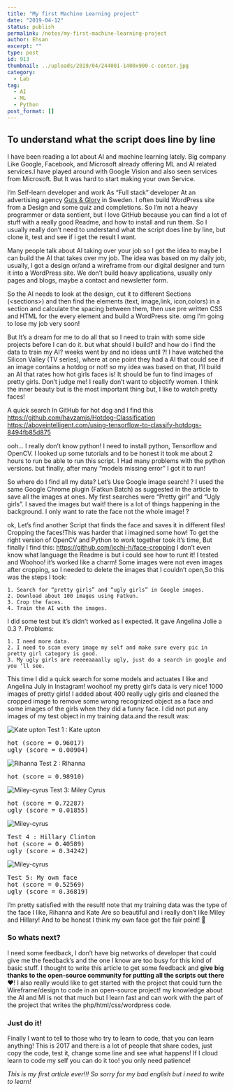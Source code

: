 ```yaml
---
title: "My first Machine Learning project"
date: "2019-04-12"
status: publish
permalink: /notes/my-first-machine-learning-project
author: Ehsan
excerpt: ""
type: post
id: 913
thumbnail: ../uploads/2019/04/244001-1400x900-c-center.jpg
category:
  - Lab
tag:
  - AI
  - ML
  - Python
post_format: []
---
```


## To understand what the script does line by line

I have been reading a lot about AI and machine learning lately.
Big company Like Google, Facebook, and Microsoft already offering ML and AI related services.I have played around with Google Vision and also seen services from Microsoft. But It was hard to start making your own Service.

I’m Self-learn developer and work As “Full stack” developer At an advertising agency [Guts &amp; Glory](http://gutsglory.se/) in Sweden. I often build WordPress site from a Design and some quiz and completions. So I’m not a heavy programmer or data sentient, but I love GitHub because you can find a lot of stuff with a really good Readme, and how to install and run them. So I usually really don’t need to understand what the script does line by line, but clone it, test and see if i get the result I want.

Many people talk about AI taking over your job so I got the idea to maybe I can build the AI that takes over my job. The idea was based on my daily job, usually, I got a design or/and a wireframe from our digital designer and turn it into a WordPress site. We don’t build heavy applications, usually only pages and blogs, maybe a contact and newsletter form.

So the AI needs to look at the design, cut it to different Sections (&lt;sections&gt;) and then find the elements (text, image,link, icon,colors) in a section and calculate the spacing between them, then use pre written CSS and HTML for the every element and build a WordPress site. omg I’m going to lose my job very soon!

But It’s a dream for me to do all that so I need to train with some side projects before I can do it. but what should I build? and how do i find the data to train my AI? weeks went by and no ideas until ?!
I have watched the Silicon Valley (TV series), where at one point they had a AI that could see if an image contains a hotdog or not! so my idea was based on that, I’ll build an AI that rates how hot girls faces is! It should be fun to find images of pretty girls. Don’t judge me! I really don’t want to objectify women. I think the inner beauty but is the most important thing but, I like to watch pretty faces!

A quick search In GitHub for hot dog and I find this
<https://github.com/hayzamjs/Hotdog-Classification>
<https://aboveintelligent.com/using-tensorflow-to-classify-hotdogs-8494fb85d875>

ooh… I really don’t know python! I need to install python, Tensorflow and OpenCV. I looked up some tutorials and to be honest it took me about 2 hours to run be able to run this script. I Had many problems with the python versions. but finally, after many “models missing error” I got it to run!

So where do I find all my data? Let’s Use Google image search! ?
I used the same Google Chrome plugin (Fatkun Batch) as suggested in the article to save all the images at ones. My first searches were “Pretty girl” and “Ugly girls”. I saved the images but wait! there is a lot of things happening in the background. I only want to rate the face not the whole image! ?

ok, Let’s find another Script that finds the face and saves it in different files!
Cropping the faces!This was harder that i imagined some how! To get the right version of OpenCV and Python to work together took it’s time, But finally I find this:
<https://github.com/icchi-h/face-cropping>
I don’t even know what language the Readme is but i could see how to runt it! I tested and Woohoo! it’s worked like a charm! Some images were not even images after cropping, so I needed to delete the images that I couldn’t open,So this was the steps I took:

    1. Search for “pretty girls” and “ugly girls” in Google images.
    2. Download about 100 images using Fatkun.
    3. Crop the faces.
    4. Train the AI with the images.

I did some test but it’s didn’t worked as I expected. It gave Angelina Jolie a 0.3 ?.
Problems:

    1. I need more data.
    2. I need to scan every image my self and make sure every pic in pretty girl category is good.
    3. My ugly girls are reeeeaaaally ugly, just do a search in google and you ‘ll see.

This time I did a quick search for some models and actuates I like and Angelina July in Instagram! woohoo! my pretty girl’s data is very nice! 1000 images of pretty girls! I added about 400 really ugly girls and cleaned the cropped image to remove some wrong recognized object as a face and some images of the girls when they did a funny face.
I did not put any images of my test object in my training data.and the result was:

![Kate upton](./images/kate.jpg)
Test 1 : Kate upton

<pre class="graf graf--pre graf-after--pre" >
hot (score = 0.96017)
ugly (score = 0.00904)
</pre>

![Rihanna](./images/rihanna.jpg)
Test 2 : Rihanna

<pre class="graf graf--pre graf-after--pre" >
hot (score = 0.98910)
</pre>

![Miley-cyrus](./images/Miley-cyrus.jpg)
Test 3: Miley Cyrus

<pre class="graf graf--pre graf-after--pre" >
hot (score = 0.72287)
ugly (score = 0.01855)
</pre>

![Miley-cyrus](./images/Hillary_Clinton.jpg)

<pre class="graf graf--pre graf-after--pre" >
Test 4 : Hillary Clinton
hot (score = 0.40589)
ugly (score = 0.34242)
</pre>

![Miley-cyrus](./images/IMG_1856-kopia.jpg)

<pre class="graf graf--pre graf-after--pre">
Test 5: My own face
hot (score = 0.52569)
ugly (score = 0.36819)
</pre>

I’m pretty satisfied with the result! note that my training data was the type of the face I like, Rihanna and Kate Are so beautiful and i really don’t like Miley and Hillary! And to be honest I think my own face got the fair point! 🙂

### So whats next?

I need some feedback, I don’t have big networks of developer that could give me the feedback’s and the one I know are too busy for this kind of basic stuff. I thought to write this article to get some feedback and **give big thanks to the open-source community for putting all the scripts out there**❤️!
I also really would like to get started with the project that could turn the Wireframe/design to code in an open-source project! my knowledge about the AI and Ml is not that much but I learn fast and can work with the part of the project that writes the php/html/css/wordpress code.

### Just do it!

Finally I want to tell to those who try to learn to code, that you can learn anything! This is 2017 and there is a lot of people that share codes, just copy the code, test it, change some line and see what happens! If I cloud learn to code my self you can do it too! you only need patience!

_This is my first article ever!!! So sorry for my bad english but i need to write to learn!_
